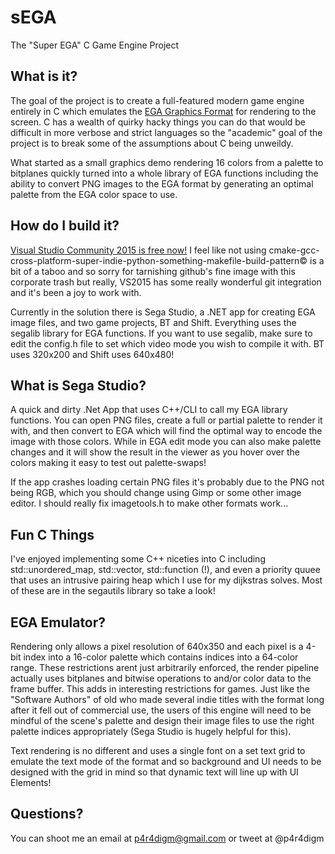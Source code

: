 # sEGA
The "Super EGA" C Game Engine Project

## What is it?
The goal of the project is to create a full-featured modern game engine entirely in C which emulates the [EGA Graphics Format](http://en.wikipedia.org/wiki/Enhanced_Graphics_Adapter) for rendering to the screen.  C has a wealth of quirky hacky things you can do that would be difficult in more verbose and strict languages so the "academic" goal of the project is to break some of the assumptions about C being unweildy.

What started as a small graphics demo rendering 16 colors from a palette to bitplanes quickly turned into a whole library of EGA functions including the ability to convert PNG images to the EGA format by generating an optimal palette from the EGA color space to use.

## How do I build it?
[Visual Studio Community 2015 is free now!](https://www.visualstudio.com/en-us/products/vs-2015-product-editions.aspx)  I feel like not using cmake-gcc-cross-platform-super-indie-python-something-makefile-build-pattern© is a bit of a taboo and so sorry for tarnishing github's fine image with this corporate trash but really, VS2015 has some really wonderful git integration and it's been a joy to work with.

Currently in the solution there is Sega Studio, a .NET app for creating EGA image files, and two game projects, BT and Shift.  Everything uses the segalib library for EGA functions.  If you want to use segalib, make sure to edit the config.h file to set which video mode you wish to compile it with.  BT uses 320x200 and Shift uses 640x480!

## What is Sega Studio?
A quick and dirty .Net App that uses C++/CLI to call my EGA library functions.  You can open PNG files, create a full or partial palette to render it with, and then convert to EGA which will find the optimal way to encode the image with those colors.  While in EGA edit mode you can also make palette changes and it will show the result in the viewer as you hover over the colors making it easy to test out palette-swaps!

If the app crashes loading certain PNG files it's probably due to the PNG not being RGB, which you should change using Gimp or some other image editor.  I should really fix imagetools.h to make other formats work...

## Fun C Things
I've enjoyed implementing some C++ niceties into C including std::unordered_map, std::vector, std::function (!), and even a priority quuee that uses an intrusive pairing heap which I use for my dijkstras solves.  Most of these are in the segautils library so take a look!

## EGA Emulator?
Rendering only allows a pixel resolution of 640x350 and each pixel is a 4-bit index into a 16-color palette which contains indices into a 64-color range.  These restrictions arent just arbitrarily enforced, the render pipeline actually uses bitplanes and bitwise operations to and/or color data to the frame buffer.  This adds in interesting restrictions for games.  Just like the "Software Authors" of old who made several indie titles with the format long after it fell out of commercial use, the users of this engine will need to be mindful of the scene's palette and design their image files to use the right palette indices appropriately (Sega Studio is hugely helpful for this).

Text rendering is no different and uses a single font on a set text grid to emulate the text mode of the format and so background and UI needs to be designed with the grid in mind so that dynamic text will line up with UI Elements!

## Questions?
You can shoot me an email at p4r4digm@gmail.com or tweet at @p4r4digm




